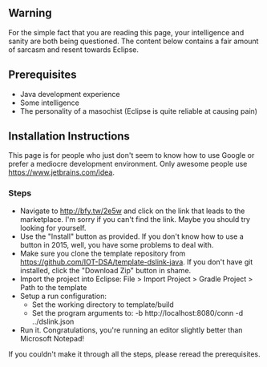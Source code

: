 ## Warning

For the simple fact that you are reading this page, your intelligence and sanity are both being questioned. The content below contains a fair amount of sarcasm and resent towards Eclipse.

## Prerequisites

- Java development experience
- Some intelligence
- The personality of a masochist (Eclipse is quite reliable at causing pain)

## Installation Instructions
This page is for people who just don't seem to know how to use Google or prefer a mediocre development environment. Only awesome people use https://www.jetbrains.com/idea.

### Steps

- Navigate to http://bfy.tw/2e5w and click on the link that leads to the marketplace. I'm sorry if you can't find the link. Maybe you should try looking for yourself.
- Use the "Install" button as provided. If you don't know how to use a button in 2015, well, you have some problems to deal with.
- Make sure you clone the template repository from https://github.com/IOT-DSA/template-dslink-java. If you don't have git installed, click the "Download Zip" button in shame.
- Import the project into Eclipse: File > Import Project > Gradle Project > Path to the template
- Setup a run configuration:
  - Set the working directory to template/build
  - Set the program arguments to: -b http://localhost:8080/conn -d ../dslink.json
- Run it. Congratulations, you're running an editor slightly better than Microsoft Notepad!

If you couldn't make it through all the steps, please reread the prerequisites.